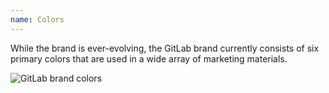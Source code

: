 ```yaml
---
name: Colors
---
```


While the brand is ever-evolving, the GitLab brand currently consists of six primary colors that are used in a wide array of marketing materials.

![GitLab brand colors](/img/brand/gitlab-hex-rgb-colors.png)
